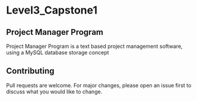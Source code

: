 # Level3_Capstone1
## Project Manager Program
 
Project Manager Program is a text based project management software, using a MySQL database storage concept 


## Contributing
Pull requests are welcome. For major changes, please open an issue first to discuss what you would like to change.
